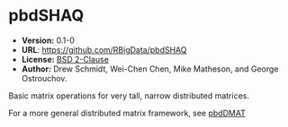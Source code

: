 # pbdSHAQ

* **Version:** 0.1-0
* **URL**: https://github.com/RBigData/pbdSHAQ
* **License:** [BSD 2-Clause](http://opensource.org/licenses/BSD-2-Clause)
* **Author:** Drew Schmidt, Wei-Chen Chen, Mike Matheson, and George Ostrouchov.


Basic matrix operations for very tall, narrow distributed matrices.

For a more general distributed matrix framework, see [pbdDMAT](https://cran.r-project.org/package=pbdDMAT)
